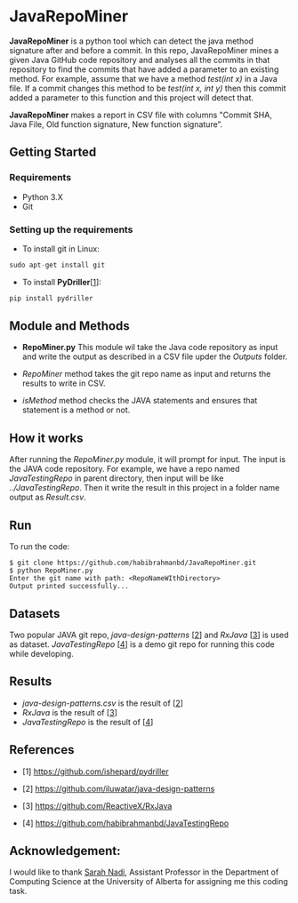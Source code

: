 
# JavaRepoMiner
**JavaRepoMiner** is a python tool which can detect the java method signature after and before a commit. In this repo, JavaRepoMiner mines a given Java GitHub code repository and analyses all the commits in that repository to find the commits that have added a parameter to an existing method. For example, assume that we have a method _test(int x)_ in a Java file. If a commit changes this method to be _test(int x, int y)_ then this commit added a parameter to this function and this project will detect that. 

**JavaRepoMiner** makes a report in CSV file with columns  "Commit SHA, Java File, Old function signature, New function signature”. 

## Getting Started

### Requirements

- Python 3.X
- Git

### Setting up the requirements

* To install git in Linux:
```groovy
sudo apt-get install git
```

* To install **PyDriller**[[1](#references)]:
```groovy
pip install pydriller
```

## Module and Methods

- **RepoMiner.py** This module wil take the Java code repository as input and write the output as described in a CSV file upder the _Outputs_ folder.


-  _RepoMiner_ method takes the git repo name as input and returns the results to write in CSV.


- _isMethod_ method checks the JAVA statements and ensures that statement is a method or not.


## How it works

After running the _RepoMiner.py_ module, it will prompt for input. The input is the JAVA code repository. For example, we have a repo named _JavaTestingRepo_ in parent directory, then input will be like _../JavaTestingRepo_. Then it write the result in this project in a folder name output as _Result.csv_.

## Run
To run the code:
```
$ git clone https://github.com/habibrahmanbd/JavaRepoMiner.git
$ python RepoMiner.py
Enter the git name with path: <RepoNameWIthDirectory>
Output printed successfully...
```

## Datasets

Two popular JAVA git repo, _java-design-patterns_ [[2](#references)] and _RxJava_ [[3](#references)] is used as dataset. _JavaTestingRepo_ [[4](#references)] is a demo git repo for running this code while developing.

## Results

- _java-design-patterns.csv_ is the result of [[2](#references)]
- _RxJava_ is the result of [[3](#references)]
- _JavaTestingRepo_ is the result of [[4](#references)]

## References

- [1] https://github.com/ishepard/pydriller

- [2] https://github.com/iluwatar/java-design-patterns

- [3] https://github.com/ReactiveX/RxJava

- [4] https://github.com/habibrahmanbd/JavaTestingRepo

## Acknowledgement:
I would like to thank <a href = "https://sarahnadi.org/" > Sarah Nadi</a>, Assistant Professor in the Department of Computing Science at the University of Alberta for assigning me this coding task.
